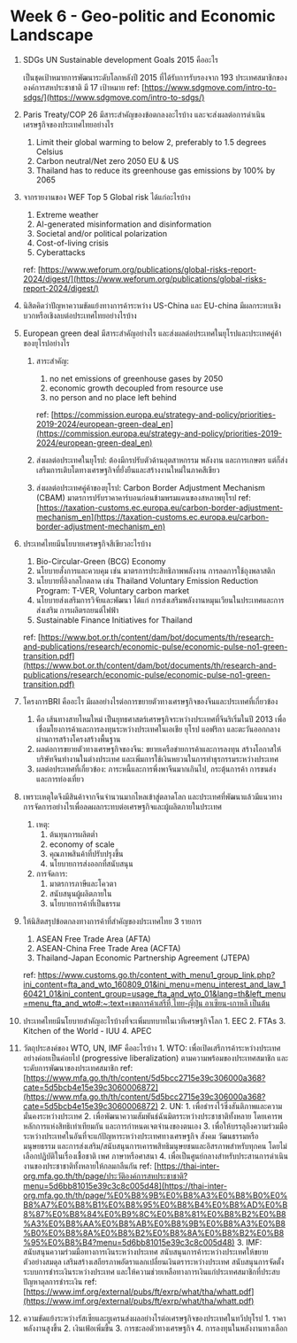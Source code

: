 # Week 6 - Geo-politic and Economic Landscape

1. SDGs UN Sustainable development Goals 2015 คืออะไร
    
    เป็นชุดเป้าหมายการพัฒนาระดับโลกหลังปี 2015 ที่ได้รับการรับรองจาก 193 ประเทศสมาชิกขององค์การสหประชาชาติ มี 17 เป้าหมาย
    ref: [https://www.sdgmove.com/intro-to-sdgs/](https://www.sdgmove.com/intro-to-sdgs/)
    
2. Paris Treaty/COP 26 มีสาระสำคัญของข้อตกลงอะไรบ้าง และจะส่งผลต่อการดำเนินเศรษฐกิจของประเทศไทยอย่างไร
    1. Limit their global warming to below 2, preferably to 1.5 degrees Celsius
    2. Carbon neutral/Net zero 2050 EU & US
    3. Thailand has to reduce its greenhouse gas emissions by 100% by 2065
3. จากรายงานของ WEF Top 5 Global risk ได้แก่อะไรบ้าง
    1. Extreme weather
    2. AI-generated misinformation and disinformation
    3. Societal and/or political polarization
    4. Cost-of-living crisis
    5. Cyberattacks
    
    ref: [https://www.weforum.org/publications/global-risks-report-2024/digest/](https://www.weforum.org/publications/global-risks-report-2024/digest/)
    
4. นิสิตคิดว่าปัญหาความขัดแย้งทางการค้าระหว่าง US-China และ EU-china มีผลกระทบเชิงบวกหรือเชิงลบต่อประเทศไทยอย่างไรบ้าง
5. European green deal มีสาระสำคัญอย่างไร และส่งผลต่อประเทศในยุโรปและประเทศคู่ค้าของยุโรปอย่างไร
    1. สาระสำคัญ:
        1. no net emissions of greenhouse gases by 2050
        2. economic growth decoupled from resource use
        3. no person and no place left behind
        
        ref: [https://commission.europa.eu/strategy-and-policy/priorities-2019-2024/european-green-deal_en](https://commission.europa.eu/strategy-and-policy/priorities-2019-2024/european-green-deal_en)
        
    2. ส่งผลต่อประเทศในยุโรป:
    ต้องมีกรปรับตัวด้านอุตสาหกรรม พลังงาน และการเกษตร แต่ก็ส่งเสริมการเติบโตทางเศรษฐกิจที่ยั่งยืนและสร้างงานใหม่ในภาคสีเขียว
    3. ส่งผลต่อประเทศคู่ค้าของยุโรป:
    Carbon Border Adjustment Mechanism (CBAM) มาตรการปรับราคาคาร์บอนก่อนข้ามพรมแดนของสหภาพยุโรป
    ref: [https://taxation-customs.ec.europa.eu/carbon-border-adjustment-mechanism_en](https://taxation-customs.ec.europa.eu/carbon-border-adjustment-mechanism_en)
6. ประเทศไทยมีนโยบายเศรษฐกิจสีเขียวอะไรบ้าง
    1. Bio-Circular-Green (BCG) Economy
    2.  นโยบายสั่งการและควบคุม เช่น มาตรการประสิทธิภาพพลังงาน การลดการใช้ถุงพลาสติก 
    3. นโยบายที่อิงกลไกตลาด เช่น Thailand Voluntary Emission Reduction Program: T-VER, Voluntary carbon market
    4. นโยบายส่งเสริมการวิจัยและพัฒนา ได้แก่ การส่งเสริมพลังงานหมุนเวียนในประเทศและการส่งเสริม การผลิตรถยนต์ไฟฟ้า
    5. Sustainable Finance Initiatives for Thailand
    
    ref: [https://www.bot.or.th/content/dam/bot/documents/th/research-and-publications/research/economic-pulse/economic-pulse-no1-green-transition.pdf](https://www.bot.or.th/content/dam/bot/documents/th/research-and-publications/research/economic-pulse/economic-pulse-no1-green-transition.pdf)
    
7. โครงการBRI คืออะไร มีผลอย่างไรต่อการขยายตัวทางเศรษฐกิจของจีนและประเทศที่เกี่ยวข้อง
    1. คือ เส้นทางสายไหมใหม่ เป็นยุทธศาสตร์เศรษฐกิจระหว่างประเทศที่จีนริเริ่มในปี 2013 เพื่อเชื่อมโยงการค้าและการลงทุนระหว่างประเทศในเอเชีย ยุโรป แอฟริกา และตะวันออกกลางผ่านการสร้างโครงสร้างพื้นฐาน
    2. ผลต่อการขยายตัวทางเศรษฐกิจของจีน:
    ขยายเครือข่ายการค้าและการลงทุน สร้างโอกาสให้บริษัทจีนทำงานในต่างประเทศ และเพิ่มการใช้เงินหยวนในการทำธุรกรรมระหว่างประเทศ
    3. ผลต่อประเทศที่เกี่ยวข้อง:
    ภาระหนี้และการพึ่งพาจีนมากเกินไป, กระตุ้นการค้า การขนส่ง และการท่องเที่ยว
8. เพราะเหตุใดจึงมีสินค้าจากจีนจำนวนมากไหลเข้าสู่ตลาดโลก และประเทศที่พัฒนาแล้วมีแนวทางการจัดการอย่างไรเพื่อลดผลกระทบต่อเศรษฐกิจและผู้ผลิตภายในประเทศ
    1. เหตุ:
        1. ต้นทุนการผลิตต่ำ
        2. economy of scale
        3. คุณภาพสินค้าที่ปรับปรุงขึ้น
        4. นโยบายการส่งออกที่สนับสนุน
    2. การจัดการ:
        1. มาตรการภาษีและโควตา
        2. สนับสนุนผู้ผลิตภายใน
        3. นโยบายการค้าที่เป็นธรรม
9. ให้นิสิตสรุปข้อตกลงทางการค้าที่สำคัญของประเทศไทย 3 รายการ
    1. ASEAN Free Trade Area (AFTA)
    2. ASEAN-China Free Trade Area (ACFTA)
    3. Thailand-Japan Economic Partnership Agreement (JTEPA)
    
    ref: [https://www.customs.go.th/content_with_menu1_group_link.php?ini_content=fta_and_wto_160809_01&ini_menu=menu_interest_and_law_160421_01&ini_content_group=usage_fta_and_wto_01&lang=th&left_menu=menu_fta_and_wto#:~:text=เขตการค้าเสรีที่,ไทย-ญี่ปุ่น อาเซียน-เกาหลี เป็นต้น](https://www.customs.go.th/content_with_menu1_group_link.php?ini_content=fta_and_wto_160809_01&ini_menu=menu_interest_and_law_160421_01&ini_content_group=usage_fta_and_wto_01&lang=th&left_menu=menu_fta_and_wto#:~:text=%E0%B9%80%E0%B8%82%E0%B8%95%E0%B8%81%E0%B8%B2%E0%B8%A3%E0%B8%84%E0%B9%89%E0%B8%B2%E0%B9%80%E0%B8%AA%E0%B8%A3%E0%B8%B5%E0%B8%97%E0%B8%B5%E0%B9%88,%E0%B9%84%E0%B8%97%E0%B8%A2%2D%E0%B8%8D%E0%B8%B5%E0%B9%88%E0%B8%9B%E0%B8%B8%E0%B9%88%E0%B8%99%20%E0%B8%AD%E0%B8%B2%E0%B9%80%E0%B8%8B%E0%B8%B5%E0%B8%A2%E0%B8%99%2D%E0%B9%80%E0%B8%81%E0%B8%B2%E0%B8%AB%E0%B8%A5%E0%B8%B5%20%E0%B9%80%E0%B8%9B%E0%B9%87%E0%B8%99%E0%B8%95%E0%B9%89%E0%B8%99)
    
10.  ประเทศไทยมีนโยบายสำคัญอะไรบ้างที่จะเพิ่มบทบาทในเวทีเศรษฐกิจโลก
    1. EEC
    2. FTAs
    3. Kitchen of the World - IUU
    4. APEC
11.  วัตถุประสงค์ของ WTO, UN, IMF คืออะไรบ้าง
    1. WTO:
    เพื่อเปิดเสรีการค้าระหว่างประเทศอย่างค่อยเป็นค่อยไป (progressive liberalization) ตามความพร้อมของประเทศสมาชิก และระดับการพัฒนาของประเทศสมาชิก
    ref: [https://www.mfa.go.th/th/content/5d5bcc2715e39c306000a368?cate=5d5bcb4e15e39c3060006872](https://www.mfa.go.th/th/content/5d5bcc2715e39c306000a368?cate=5d5bcb4e15e39c3060006872)
    2. UN:
    1. เพื่อธำรงไว้ซึ่งสันติภาพและความมั่นคงระหว่างประเทศ
    2. เพื่อพัฒนาความสัมพันธ์ฉันมิตรระหว่างประชาชาติทั้งหลาย โดยเคารพหลักการแห่งสิทธิเท่าเทียมกัน และการกำหนดเจตจำนงของตนเอง
    3. เพื่อให้บรรลุถึงความร่วมมือระหว่างประเทศในอันที่จะแก้ปัญหาระหว่างประเทศทางเศรษฐกิจ สังคม วัฒนธรรมหรือมนุษยธรรม และการส่งเสริม/สนับสนุนการเคารพสิทธิมนุษยชนและอิสรภาพสำหรับทุกคน โดยไม่เลือกปฏิบัติในเรื่องเชื้อชาติ เพศ ภาษาหรือศาสนา
    4. เพื่อเป็นศูนย์กลางสำหรับประสานการดำเนินงานของประชาชาติทั้งหลายให้กลมกลืนกัน
    ref: [https://thai-inter-org.mfa.go.th/th/page/ประวัติองค์การสหประชาชาติ?menu=5d6bb81015e39c3c8c005d48](https://thai-inter-org.mfa.go.th/th/page/%E0%B8%9B%E0%B8%A3%E0%B8%B0%E0%B8%A7%E0%B8%B1%E0%B8%95%E0%B8%B4%E0%B8%AD%E0%B8%87%E0%B8%84%E0%B9%8C%E0%B8%81%E0%B8%B2%E0%B8%A3%E0%B8%AA%E0%B8%AB%E0%B8%9B%E0%B8%A3%E0%B8%B0%E0%B8%8A%E0%B8%B2%E0%B8%8A%E0%B8%B2%E0%B8%95%E0%B8%B4?menu=5d6bb81015e39c3c8c005d48)
    3. IMF:
    สนับสนุนความร่วมมือทางการเงินระหว่างประเทศ  สนับสนุนการค้าระหว่างประเทศให้ขยายตัวอย่างสมดุล เสริมสร้างเสถียรภาพอัตราแลกเปลี่ยนเงินตราระหว่างประเทศ สนับสนุนการจัดตั้งระบบการชำระเงินระหว่างประเทศ และให้ความช่วยเหลือทางการเงินแก่ประเทศสมาชิกที่ประสบปัญหาดุลการชำระเงิน
    ref: [https://www.imf.org/external/pubs/ft/exrp/what/tha/whatt.pdf](https://www.imf.org/external/pubs/ft/exrp/what/tha/whatt.pdf)
12.  ความขัดแย้งระหว่างรัสเซียและยูเครนส่งผลอย่างไรต่อเศรษฐกิจของประเทศในทวีปยุโรป
    1. ราคาพลังงานสูงขึ้น
    2. เงินเฟ้อเพิ่มขึ้น
    3. การชะลอตัวทางเศรษฐกิจ
    4. การลงทุนในพลังงานทางเลือก